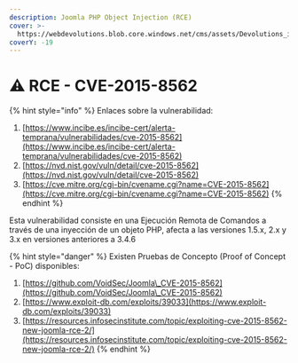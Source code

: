 ```yaml
---
description: Joomla PHP Object Injection (RCE)
cover: >-
  https://webdevolutions.blob.core.windows.net/cms/assets/Devolutions_is_CVE_Numbering_Authority_CNA_73ca6aa5df.png
coverY: -19
---
```


# ⚠️ RCE - CVE-2015-8562

{% hint style="info" %}
Enlaces sobre la vulnerabilidad:

1. [https://www.incibe.es/incibe-cert/alerta-temprana/vulnerabilidades/cve-2015-8562](https://www.incibe.es/incibe-cert/alerta-temprana/vulnerabilidades/cve-2015-8562)
2. [https://nvd.nist.gov/vuln/detail/cve-2015-8562](https://nvd.nist.gov/vuln/detail/cve-2015-8562)
3. [https://cve.mitre.org/cgi-bin/cvename.cgi?name=CVE-2015-8562](https://cve.mitre.org/cgi-bin/cvename.cgi?name=CVE-2015-8562)
{% endhint %}

Esta vulnerabilidad consiste en una Ejecución Remota de Comandos a través de una inyección de un objeto PHP, afecta a las versiones 1.5.x, 2.x y 3.x en versiones anteriores a 3.4.6

{% hint style="danger" %}
Existen Pruebas de Concepto (Proof of Concept - PoC) disponibles:

1. [https://github.com/VoidSec/Joomla\_CVE-2015-8562](https://github.com/VoidSec/Joomla\_CVE-2015-8562)
2. [https://www.exploit-db.com/exploits/39033](https://www.exploit-db.com/exploits/39033)
3. [https://resources.infosecinstitute.com/topic/exploiting-cve-2015-8562-new-joomla-rce-2/](https://resources.infosecinstitute.com/topic/exploiting-cve-2015-8562-new-joomla-rce-2/)
{% endhint %}

